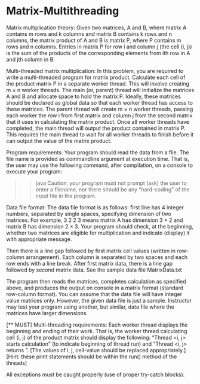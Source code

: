 # Matrix-Multithreading

Matrix multiplication theory:
Given two matrices, A and B, where matrix A contains m rows and k columns and matrix
B contains k rows and n columns, the matrix product of A and B is matrix P, where P
contains m rows and n columns. Entries in matrix P for row i and column j (the cell (i, j))
is the sum of the products of the corresponding elements from ith row in A and jth
column in B.

Multi-threaded matrix multiplication:
In this problem, you are required to write a multi-threaded program for matrix product.
Calculate each cell of the product matrix P in a separate worker thread. This will involve
creating m × n worker threads. The main (or, parent) thread will initialize the matrices A
and B and allocate space to hold the matrix P. Ideally, these matrices should be declared
as global data so that each worker thread has access to these matrices. The parent thread
will create m × n worker threads, passing each worker the row i from first matrix and
column j from the second matrix that it uses in calculating the matrix product. Once all
worker threads have completed, the main thread will output the product contained in
matrix P. This requires the main thread to wait for all worker threads to finish before it
can output the value of the matrix product.

Program requirements:
Your program should read the data from a file. The file name is provided as commandline
argument at execution time. That is, the user may use the following command,
after compilation, on a console to execute your program:
>> java <program-name> <datafile-name>
Caution: your program must not prompt (ask) the user to enter a filename, nor
there should be any “hard-coding” of the input file in the program.

Data file format:
The data file format is as follows: first line has 4 integer numbers, separated by single
spaces, specifying dimension of two matrices. For example, 3 2 2 3 means matrix A has
dimension 3 × 2 and matrix B has dimension 2 × 3. Your program should check, at the
beginning, whether two matrices are eligible for multiplication and indicate (display) it
with appropriate message.

Then there is a line gap followed by first matrix cell values (written in row-column
arrangement). Each column is separated by two spaces and each row ends with a line
break. After first matrix data, there is a line gap followed by second matrix data. See the
sample data file MatrixData.txt

The program then reads the matrices, completes calculation as specified above, and
produces the output on console in a matrix format (standard row-column format). You
can assume that the data file will have integer value matrices only. However, the given
data file is just a sample. Instructor may test your program using another, but similar, data
file where the matrices have larger dimensions.

[** MUST] Multi-threading requirements:
Each worker thread displays the beginning and ending of their work. That is, the
worker thread calculating cell (i, j) of the product matrix should display the following:
“Thread <i, j> starts calculation” (to indicate beginning of thread run) and “Thread <i, j>
returns <cell-value>”. [The values of i, j, cell-value should be replaced appropriately.]
[Hint: these print statements should be within the run() method of the threads]

All exceptions must be caught properly (use of proper try-catch blocks).
